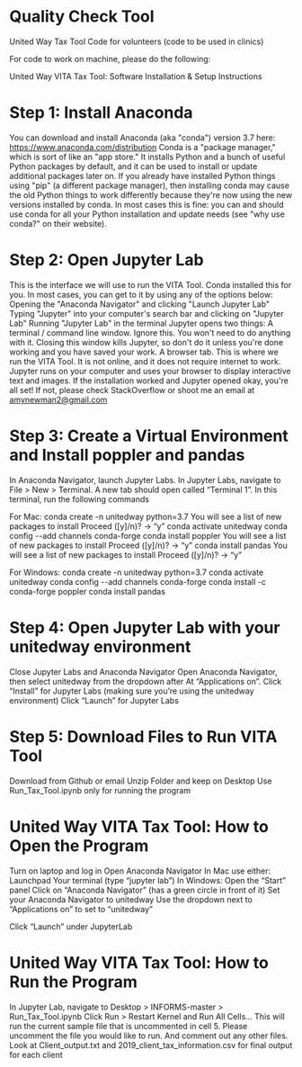 # Quality Check Tool
United Way Tax Tool Code for volunteers (code to be used in clinics)

For code to work on machine, please do the following:

United Way VITA Tax Tool: Software Installation & Setup Instructions 
# Step 1: Install Anaconda
You can download and install Anaconda (aka "conda") version 3.7 here:  https://www.anaconda.com/distribution
Conda is a "package manager," which is sort of like an "app store." It installs Python and a bunch of useful Python packages by default, and it can be used to install or update additional packages later on.
If you already have installed Python things using "pip" (a different package manager), then installing conda may cause the old Python things to work differently because they're now using the new versions installed by conda. In most cases this is fine: you can and should use conda for all your Python installation and update needs (see "why use conda?" on their website).

# Step 2: Open Jupyter Lab
This is the interface we will use to run the VITA Tool. Conda installed this for you. In most cases, you can get to it by using any of the options below:
Opening the "Anaconda Navigator" and clicking "Launch Jupyter Lab"
Typing "Jupyter" into your computer's search bar and clicking on "Jupyter Lab"
Running "Jupyter Lab" in the terminal
Jupyter opens two things:
A terminal / command line window. Ignore this. You won't need to do anything with it. Closing this window kills Jupyter, so don't do it unless you're done working and you have saved your work.
A browser tab. This is where we run the VITA Tool. It is not online, and it does not require internet to work. Jupyter runs on your computer and uses your browser to display interactive text and images. 
If the installation worked and Jupyter opened okay, you're all set!
If not, please check StackOverflow or shoot me an email at amynewman2@gmail.com

# Step 3: Create a Virtual Environment and Install poppler and pandas
In Anaconda Navigator, launch Jupyter Labs.
In Jupyter Labs, navigate to File > New > Terminal. A new tab should open called “Terminal 1”. In this terminal, run the following commands

For Mac:
conda create -n unitedway python=3.7
	You will see a list of new packages to install
	Proceed ([y]/n)?  → “y”
conda activate unitedway
conda config --add channels conda-forge
conda install poppler
You will see a list of new packages to install
Proceed ([y]/n)? → “y”
conda install pandas
	You will see a list of new packages to install
	Proceed ([y]/n)? → “y”

For Windows:
conda create -n unitedway python=3.7
conda activate unitedway
conda config --add channels conda-forge
conda install -c conda-forge poppler
conda install pandas

# Step 4: Open Jupyter Lab with your unitedway environment

Close Jupyter Labs and Anaconda Navigator
Open Anaconda Navigator, then select unitedway from the dropdown after At “Applications on”. 
Click “Install” for  Jupyter Labs (making sure you’re using the unitedway environment)
Click “Launch” for Jupyter Labs

# Step 5: Download Files to Run VITA Tool
Download from Github or email
Unzip Folder and keep on Desktop
Use Run_Tax_Tool.ipynb only for running the program


# United Way VITA Tax Tool: How to Open the Program
Turn on laptop and log in
Open Anaconda Navigator
In Mac use either:
Launchpad
Your terminal (type “jupyter lab”)
In Windows:
Open the “Start” panel
Click on “Anaconda Navigator” (has a green circle in front of it)
Set your Anaconda Navigator to unitedway
Use the dropdown next to “Applications on” to set to “unitedway”

Click “Launch” under JupyterLab

# United Way VITA Tax Tool: How to Run the Program

In Jupyter Lab, navigate to  Desktop > INFORMS-master > Run_Tax_Tool.ipynb
Click Run > Restart Kernel and Run All Cells…
This will run the current sample file that is uncommented in cell 5. Please uncomment the file you would like to run. And comment out any other files.
Look at Client_output.txt and 2019_client_tax_information.csv for final output for each client


